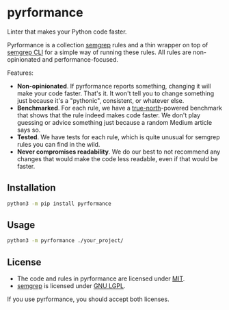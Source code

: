 # pyrformance

Linter that makes your Python code faster.

Pyrformance is a collection [semgrep](https://semgrep.dev/) rules and a thin wrapper on top of [semgrep CLI](https://github.com/returntocorp/semgrep) for a simple way of running these rules. All rules are non-opinionated and performance-focused.

Features:

+ **Non-opinionated**. If pyrformance reports something, changing it will make your code faster. That's it. It won't tell you to change something just because it's a "pythonic", consistent, or whatever else.
+ **Benchmarked**. For each rule, we have a [true-north](https://github.com/orsinium-labs/true-north)-powered benchmark that shows that the rule indeed makes code faster. We don't play guessing or advice something just because a random Medium article says so.
+ **Tested**. We have tests for each rule, which is quite unusual for semgrep rules you can find in the wild.
+ **Never compromises readability**. We do our best to not recommend any changes that would make the code less readable, even if that would be faster.

## Installation

```bash
python3 -m pip install pyrformance
```

## Usage

```bash
python3 -m pyrformance ./your_project/
```

## License

+ The code and rules in pyrformance are licensed under [MIT](./LICENSE).
+ [semgrep](https://github.com/returntocorp/semgrep) is licensed under [GNU LGPL](https://github.com/returntocorp/semgrep/blob/develop/LICENSE).

If you use pyrformance, you should accept both licenses.
